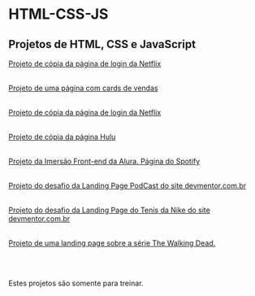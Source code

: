 # HTML-CSS-JS

<h2>Projetos de HTML, CSS e JavaScript</h2>

<!--<img src="./Projetos-HTML-CSS-JS/HTML-CSS-JS/Icons/netflix-icon.png">-->
<a href="https://eduardapouzada.github.io/HTML-CSS-JS/Projeto-Netflix-2/index.html">Projeto de cópia da página de login da Netflix</a>
<br> <br>

<!--<img src="./Projetos-HTML-CSS-JS/HTML-CSS-JS/Icons/cards-icon.png">-->
<a href="https://eduardapouzada.github.io/HTML-CSS-JS/Projeto-Cards/index.html">Projeto de uma página com cards de vendas</a>
<br> <br>

<!--<img src="./Projetos-HTML-CSS-JS/HTML-CSS-JS/Icons/netflix-icon.png">-->
<a href="https://eduardapouzada.github.io/HTML-CSS-JS/Projeto-Netflix-1/index.html">Projeto de cópia da página de login da Netflix</a>
<br> <br>

<!--<img src="./Projetos-HTML-CSS-JS/HTML-CSS-JS/Icons/hulu-icon.png">-->
<a href="https://eduardapouzada.github.io/HTML-CSS-JS/Projeto-Hulu/index.html">Projeto de cópia da página Hulu</a>
<br> <br>

<!--<img src="./Projetos-HTML-CSS-JS/HTML-CSS-JS/Icons/spotify-icon (2).png">-->
<a href="https://eduardapouzada.github.io/HTML-CSS-JS/Projeto-Spotify-Imersão/index.html">Projeto da Imersão Front-end da Alura. Página do Spotify</a>
<br> <br>

<!--<img src="./Projetos-HTML-CSS-JS/HTML-CSS-JS/Icons/spotify-icon.png">-->
<a href="https://eduardapouzada.github.io/HTML-CSS-JS/Projeto-PodCast/index.html"> Projeto do desafio da Landing Page PodCast do site devmentor.com.br</a>
<br> <br>

<!--<img src="./Projetos-HTML-CSS-JS/HTML-CSS-JS/Icons/tenis-icon.png">-->
<a href="https://eduardapouzada.github.io/HTML-CSS-JS/Projeto-Tenis-Nike/index.html">Projeto do desafio da Landing Page do Tenis da Nike do site devmentor.com.br</a>
<br> <br>


<!--<img src="./Projetos-HTML-CSS-JS/HTML-CSS-JS/Icons/twd-icon.png">-->
<a href="https://eduardapouzada.github.io/HTML-CSS-JS/Projeto-TWD/index.html">Projeto de uma landing page sobre a série The Walking Dead.</a>
<br> <br>


<br>
<p>Estes projetos são somente para treinar.</p>

<!--
<style>
 
h2{
    font-family: system-ui, -apple-system, BlinkMacSystemFont, 'Segoe UI', Roboto, Oxygen, Ubuntu, Cantarell, 'Open Sans', 'Helvetica Neue', sans-serif;
    margin: 40px 15px;
}    
a{
    color:black;
    text-decoration: none;
    font-family: system-ui, -apple-system, BlinkMacSystemFont, 'Segoe UI', Roboto, Oxygen, Ubuntu, Cantarell, 'Open Sans', 'Helvetica Neue', sans-serif;
    transition: font-weight 0.5s ease;
}

a:hover{
    text-decoration: underline;
    font-weight: 600;
    
}

img{
    display: block; float: left;
    width: 40px; height: 40px;
    margin: 0px 10px;
}


br{
    display: block; 
    content: ""; 
    margin-top: 40px; 
}

</style>
-->